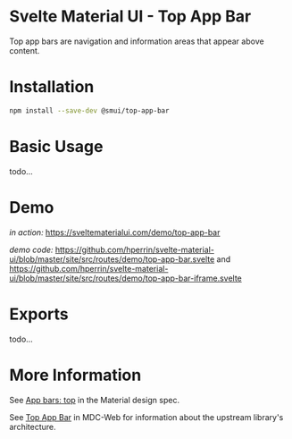 # Svelte Material UI - Top App Bar

Top app bars are navigation and information areas that appear above content.

# Installation

```sh
npm install --save-dev @smui/top-app-bar
```

# Basic Usage

todo...

# Demo

_in action:_ https://sveltematerialui.com/demo/top-app-bar

_demo code:_ https://github.com/hperrin/svelte-material-ui/blob/master/site/src/routes/demo/top-app-bar.svelte and https://github.com/hperrin/svelte-material-ui/blob/master/site/src/routes/demo/top-app-bar-iframe.svelte

# Exports

todo...

# More Information

See [App bars: top](https://material.io/components/app-bars-top) in the Material design spec.

See [Top App Bar](https://github.com/material-components/material-components-web/tree/v10.0.0/packages/mdc-top-app-bar) in MDC-Web for information about the upstream library's architecture.
